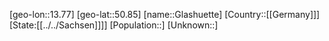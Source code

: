 ﻿---
location: [50.85,13.77]
type: City
tags:
- geo/City


SpocWebEntityId: 30465
isDeleted: false
confidential: public

---
[geo-lon::13.77]
[geo-lat::50.85]
[name::Glashuette]
[Country::[[Germany]]]
[State:[[../../Sachsen]]]]
[Population::]
[Unknown::]

